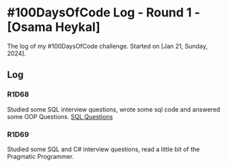 # #100DaysOfCode Log - Round 1 - [Osama Heykal]

The log of my #100DaysOfCode challenge. Started on [Jan 21, Sunday, 2024].

## Log

### R1D68 
Studied some SQL interview questions, wrote some sql code and answered some OOP Questions.
[SQL Questions](https://www.geeksforgeeks.org/sql-interview-questions/)

### R1D69
Studied some SQL and C# interview questions, read a little bit of the Pragmatic Programmer.
